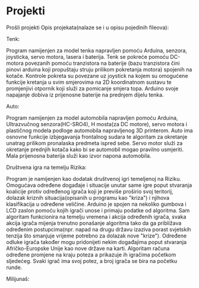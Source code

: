 # Projekti
Prošli projekti
Opis projekata(nalaze se i u opisu pojedinih fileova):

Tenk:

Program namijenjen za model tenka napravljen pomoću Arduina, senzora, joysticka, servo motora,
lasera i baterija. Tenk se pokreće pomoću DC-motora povezanih pomoću tranzistora na baterije
(bazu tranzistora čini pinovi arduina koji propuštaju struju prilikom pokretanja motora) spojenih na kotače.
Kontrole pokreta su povezane uz joystick na kojem su omogućene funkcije kretanja u svim smjerovima na 2D koordinatnom
sustavu te promjenjivi otpornik koji služi za pomicanje smjera topa. Arduino svoje napajanje dobiva iz prijenosne baterije
na prednjem dijelu tenka.

Auto:

Program namijenjen za model automobila napravljen pomoću Arduina, Ultrazvučnog senzora(HC-SRO4), H mosta(za DC motore),
servo motora i plastičnog modela podloge automobila napravljenog 3D printerom. Auto ima osnovne funkcije izbjegavanja 
frontalnog sudara te algoritam za okretanje unatrag prilikom pronalaska predmeta ispred sebe. Servo motor služi za okretanje
prednjih kotača kako bi se automobil mogao pravilno usmjeriti. Mala prijenosna baterija služi kao izvor napona automobila.

Društvena igra na temelju Rizika:

Program je namijenjen kao dodatak društvenoj igri temeljenoj na Riziku. Omogućava određene događaje i situacije unutar same igre poput 
stvaranja koalicije protiv određenog igrača koji je previše proširio svoj teritorij, dolazak kriznih situacija(opisanih u programu kao "kriza") 
i njihova klasifikacija u određene veličine. Arduino je spojen na nekoliko gumbova i LCD zaslon pomoću kojih igrači unose i primaju podatke od 
algoritma. Sam algoritam funkcionira na temelju vremena i akcija određenih igrača, svaka akcija igrača mijenja trenutno ponašanje algoritma tako da 
ga približava određenim postupcima(npr. napad na drugu državu izaziva porast svjetskih tenzija što smanjuje vrijeme potrebno za dolazak nove "krize").
Određene odluke igrača također mogu pridonijeti nekim događajima poput stvaranja Afričko-Europske Unije kao nove države na karti. Algoritam računa 
određene promjene na kraju poteza a prikazuje ih igračima početkom sljedećeg. Svaki igrač ima svoj potez, a broj igrača se bira na početku runde.

Milijunaš:


